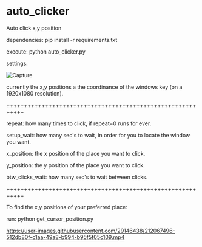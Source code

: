 # auto_clicker
Auto click x,y position

dependencies: pip install -r requirements.txt

execute: python auto_clicker.py

settings:

![Capture](https://user-images.githubusercontent.com/29146438/212065862-dd95f121-b38d-4dc6-80ed-fe47959bd02b.PNG)

currently the x,y positions a the coordinance of the windows key (on a 1920x1080 resolution).

+++++++++++++++++++++++++++++++++++++++++++++++++++++++++++

repeat: how many times to click, if repeat=0 runs for ever.

setup_wait: how many sec's to wait, in order for you to locate the window you want.

x_position: the x position of the place you want to click.

y_position: the y position of the place you want to click.

btw_clicks_wait: how many sec's to wait between clicks.

+++++++++++++++++++++++++++++++++++++++++++++++++++++++++++

To find the x,y positions of your preferred place:

run: python get_cursor_position.py

https://user-images.githubusercontent.com/29146438/212067496-512db80f-c1aa-49a8-b994-b95f5f05c109.mp4
